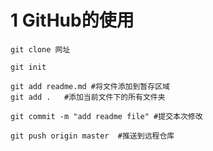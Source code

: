 # 1 GitHub的使用

```shell
git clone 网址
```

```shell
git init
```

```shell
git add readme.md #将文件添加到暂存区域
git add .   #添加当前文件下的所有文件夹
```

```shell
git commit -m "add readme file" #提交本次修改
```

```shell
git push origin master	#推送到远程仓库
```






